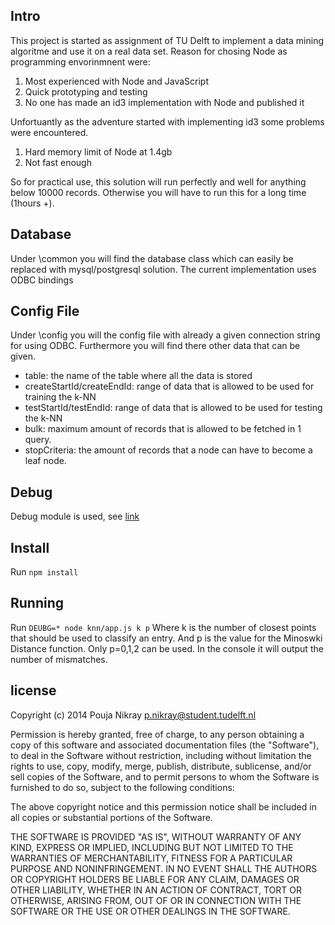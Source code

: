 ## Intro
This project is started as assignment of TU Delft to implement a data mining algoritme and use it on a real data set.
Reason for chosing Node as programming envorinmnent were:
 1. Most experienced with Node and JavaScript
 2. Quick prototyping and testing
 3. No one has made an id3 implementation with Node and published it

Unfortuantly as the adventure started with implementing id3 some problems were encountered.
 1. Hard memory limit of Node at 1.4gb
 2. Not fast enough

So for practical use, this solution will run perfectly and well for anything below 10000 records.
Otherwise you will have to run this for a long time (1hours +).

## Database
Under \common you will find the database class which can easily be replaced with mysql/postgresql solution. The current implementation uses ODBC bindings

## Config File
Under \config you will the config file with already a given connection string for using ODBC.
Furthermore you will find there other data that can be given.
 * table: the name of the table where all the data is stored
 * createStartId/createEndId: range of data that is allowed to be used for training the k-NN
 * testStartId/testEndId: range of data that is allowed to be used for testing the k-NN
 * bulk: maximum amount of records that is allowed to be fetched in 1 query.
 * stopCriteria: the amount of records that a node can have to become a leaf node.

## Debug
Debug module is used, see [link](https://github.com/visionmedia/debug) 

## Install
Run `npm install`

## Running
Run `DEUBG=* node knn/app.js k p`
Where k is the number of closest points that should be used to classify an entry. And p is the value for the Minoswki Distance function.
Only p=0,1,2 can be used.
In the console it will output the number of mismatches.

license
-------

Copyright (c) 2014 Pouja Nikray <p.nikray@student.tudelft.nl>

Permission is hereby granted, free of charge, to any person obtaining a copy of 
this software and associated documentation files (the "Software"), to deal in 
the Software without restriction, including without limitation the rights to 
use, copy, modify, merge, publish, distribute, sublicense, and/or sell copies of
the Software, and to permit persons to whom the Software is furnished to do so,
subject to the following conditions:

The above copyright notice and this permission notice shall be included in all
copies or substantial portions of the Software.

THE SOFTWARE IS PROVIDED "AS IS", WITHOUT WARRANTY OF ANY KIND, EXPRESS OR 
IMPLIED, INCLUDING BUT NOT LIMITED TO THE WARRANTIES OF MERCHANTABILITY, FITNESS
FOR A PARTICULAR PURPOSE AND NONINFRINGEMENT. IN NO EVENT SHALL THE AUTHORS OR 
COPYRIGHT HOLDERS BE LIABLE FOR ANY CLAIM, DAMAGES OR OTHER LIABILITY, WHETHER 
IN AN ACTION OF CONTRACT, TORT OR OTHERWISE, ARISING FROM, OUT OF OR IN
CONNECTION WITH THE SOFTWARE OR THE USE OR OTHER DEALINGS IN THE SOFTWARE.
